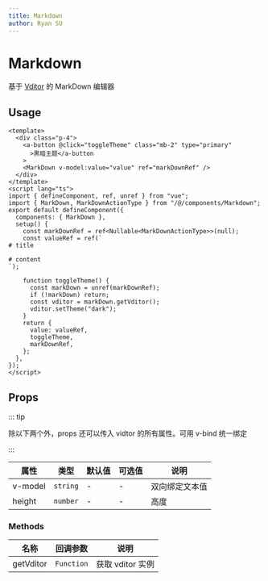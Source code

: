 ```yaml
---
title: Markdown
author: Ryan SU
---
```


# Markdown

基于 [Vditor](https://github.com/Vanessa219/vditor) 的 MarkDown 编辑器

## Usage

```vue
<template>
  <div class="p-4">
    <a-button @click="toggleTheme" class="mb-2" type="primary"
      >黑暗主题</a-button
    >
    <MarkDown v-model:value="value" ref="markDownRef" />
  </div>
</template>
<script lang="ts">
import { defineComponent, ref, unref } from "vue";
import { MarkDown, MarkDownActionType } from "/@/components/Markdown";
export default defineComponent({
  components: { MarkDown },
  setup() {
    const markDownRef = ref<Nullable<MarkDownActionType>>(null);
    const valueRef = ref(`
# title

# content
`);

    function toggleTheme() {
      const markDown = unref(markDownRef);
      if (!markDown) return;
      const vditor = markDown.getVditor();
      vditor.setTheme("dark");
    }
    return {
      value: valueRef,
      toggleTheme,
      markDownRef,
    };
  },
});
</script>
```

## Props

::: tip

除以下两个外，props 还可以传入 vidtor 的所有属性。可用 v-bind 统一绑定

:::

| 属性    | 类型     | 默认值 | 可选值 | 说明           |
| ------- | -------- | ------ | ------ | -------------- |
| v-model | `string` | -      | -      | 双向绑定文本值 |
| height  | `number` | -      | -      | 高度           |

### Methods

| 名称      | 回调参数   | 说明             |
| --------- | ---------- | ---------------- |
| getVditor | `Function` | 获取 vditor 实例 |

